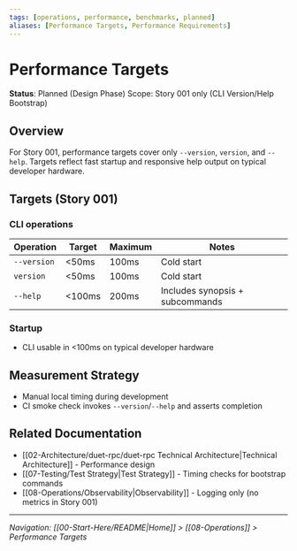 ```yaml
---
tags: [operations, performance, benchmarks, planned]
aliases: [Performance Targets, Performance Requirements]
---
```


# Performance Targets

**Status**: Planned (Design Phase)
Scope: Story 001 only (CLI Version/Help Bootstrap)

## Overview
For Story 001, performance targets cover only `--version`, `version`, and `--help`. Targets reflect fast startup and responsive help output on typical developer hardware.

## Targets (Story 001)

### CLI operations
| Operation | Target | Maximum | Notes |
|-----------|--------|---------|-------|
| `--version` | <50ms | 100ms | Cold start |
| `version` | <50ms | 100ms | Cold start |
| `--help` | <100ms | 200ms | Includes synopsis + subcommands |

### Startup
- CLI usable in <100ms on typical developer hardware

## Measurement Strategy
- Manual local timing during development
- CI smoke check invokes `--version`/`--help` and asserts completion

## Related Documentation
- [[02-Architecture/duet-rpc/duet-rpc Technical Architecture|Technical Architecture]] - Performance design
- [[07-Testing/Test Strategy|Test Strategy]] - Timing checks for bootstrap commands
- [[08-Operations/Observability|Observability]] - Logging only (no metrics in Story 001)

---
*Navigation: [[00-Start-Here/README|Home]] > [[08-Operations]] > Performance Targets*

